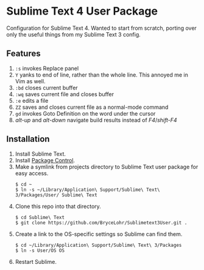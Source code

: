 Sublime Text 4 User Package
===========================

Configuration for Sublime Text 4. Wanted to start from scratch, porting over only the useful things from my Sublime Text 3 config.


Features
--------

1. `:s` invokes Replace panel
1. `Y` yanks to end of line, rather than the whole line. This annoyed me in Vim as well.
1. `:bd` closes current buffer
1. `:wq` saves current file and closes buffer
1. `:e` edits a file
1. `ZZ` saves and closes current file as a normal-mode command
1. `gd` invokes Goto Definition on the word under the cursor
1. *alt-up* and *alt-down* navigate build results instead of *F4*/*shift-F4*

Installation
------------

1. Install Sublime Text.
1. Install [Package Control](https://packagecontrol.io/installation).
1. Make a symlink from projects directory to Sublime Text user package for easy access.
    ```
    $ cd ~
    $ ln -s ~/Library/Application\ Support/Sublime\ Text\ 3/Packages/User/ Sublime\ Text
    ```
1. Clone this repo into that directory.
    ```
    $ cd Sublime\ Text
    $ git clone https://github.com/BryceLohr/Sublimetext3User.git .
    ```
1. Create a link to the OS-specific settings so Sublime can find them.
    ```
    $ cd ~/Library/Application\ Support/Sublime\ Text\ 3/Packages
    $ ln -s User/OS OS
    ```
1. Restart Sublime.
